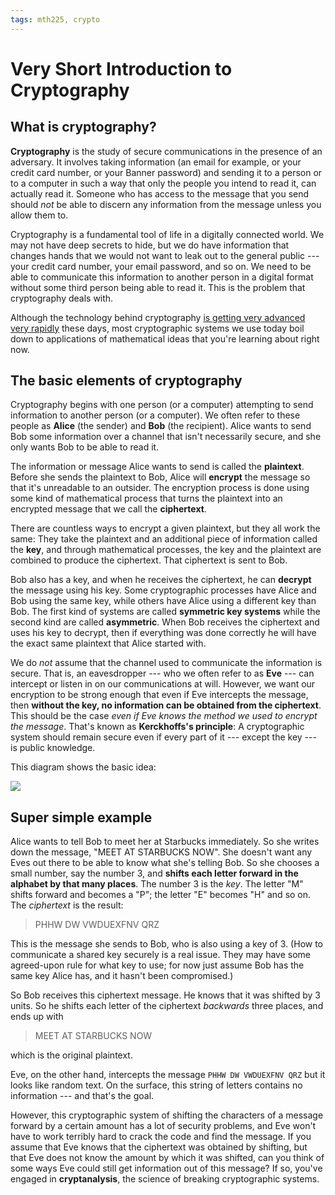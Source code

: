 ```yaml
---
tags: mth225, crypto
---
```


# Very Short Introduction to Cryptography 

## What is cryptography?

**Cryptography** is the study of secure communications in the presence of an adversary. It involves taking information (an email for example, or your credit card number, or your Banner password) and sending it to a person or to a computer in such a way that only the people you intend to read it, can actually read it. Someone who has access to the message that you send should *not* be able to discern any information from the message unless you allow them to. 

Cryptography is a fundamental tool of life in a digitally connected world. We may not have deep secrets to hide, but we do have information that changes hands that we would not want to leak out to the general public --- your credit card number, your email password, and so on. We need to be able to communicate this information to another person in a digital format without some third person being able to read it. This is the problem that cryptography deals with. 

Although the technology behind cryptography [is getting very advanced very rapidly](https://quantumxc.com/quantum-cryptography-explained) these days, most cryptographic systems we use today boil down to applications of mathematical ideas that you're learning about right now. 

## The basic elements of cryptography

Cryptography begins with one person (or a computer) attempting to send information to another person (or a computer). We often refer to these people as **Alice** (the sender) and **Bob** (the recipient). Alice wants to send Bob some information over a channel that isn't necessarily secure, and she only wants Bob to be able to read it. 

The information or message Alice wants to send is called the **plaintext**. Before she sends the plaintext to Bob, Alice will **encrypt** the message so that it's unreadable to an outsider. The encryption process is done using some kind of mathematical process that turns the plaintext into an encrypted message that we call the **ciphertext**. 

There are countless ways to encrypt a given plaintext, but they all work the same: They take the plaintext and an additional piece of information called the **key**, and through mathematical processes, the key and the plaintext are combined to produce the ciphertext. That ciphertext is sent to Bob. 

Bob also has a key, and when he receives the ciphertext, he can **decrypt** the message using his key. Some cryptographic processes have Alice and Bob using the same key, while others have Alice using a different key than Bob. The first kind of systems are called **symmetric key systems** while the second kind are called **asymmetric**. When Bob receives the ciphertext and uses his key to decrypt, then if everything was done correctly he will have the exact same plaintext that Alice started with. 

We do *not* assume that the channel used to communicate the information is secure. That is, an eavesdropper --- who we often refer to as **Eve** --- can intercept or listen in on our communications at will. However, we want our encryption to be strong enough that even if Eve intercepts the message, then **without the key, no information can be obtained from the ciphertext**. This should be the case *even if Eve knows the method we used to encrypt the message*. That's known as **Kerckhoffs's principle**: A cryptographic system should remain secure even if every part of it --- except the key --- is public knowledge. 

This diagram shows the basic idea: 

![](https://i.imgur.com/w6cGsbo.png)

## Super simple example

Alice wants to tell Bob to meet her at Starbucks immediately. So she writes down the message, "MEET AT STARBUCKS NOW". She doesn't want any Eves out there to be able to know what she's telling Bob. So she chooses a small number, say the number 3, and **shifts each letter forward in the alphabet by that many places**. The number 3 is the *key*. The letter "M" shifts forward and becomes a "P"; the letter "E" becomes "H" and so on. The *ciphertext* is the result: 

>PHHW DW VWDUEXFNV QRZ

This is the message she sends to Bob, who is also using a key of 3. (How to communicate a shared key securely is a real issue. They may have some agreed-upon rule for what key to use; for now just assume Bob has the same key Alice has, and it hasn't been compromised.)

So Bob receives this ciphertext message. He knows that it was shifted by 3 units. So he shifts each letter of the ciphertext *backwards* three places, and ends up with 

>MEET AT STARBUCKS NOW

which is the original plaintext. 

Eve, on the other hand, intercepts the message `PHHW DW VWDUEXFNV QRZ` but it looks like random text. On the surface, this string of letters contains no information --- and that's the goal. 

However, this cryptographic system of shifting the characters of a message forward by a certain amount has a lot of security problems, and Eve won't have to work terribly hard to crack the code and find the message. If you assume that Eve knows that the ciphertext was obtained by shifting, but that Eve does not know the amount by which it was shifted, can you think of some ways Eve could still get information out of this message? If so, you've engaged in **cryptanalysis**, the science of breaking cryptographic systems. 